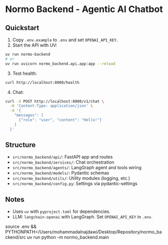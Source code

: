 # Normo Backend - Agentic AI Chatbot

## Quickstart

1. Copy `.env.example` to `.env` and set `OPENAI_API_KEY`.
2. Start the API with UV:

```bash
uv run normo-backend
# or
uv run uvicorn normo_backend.api.app:app --reload
```

3. Test health:

```bash
curl http://localhost:8000/health
```

4. Chat:

```bash
curl -X POST http://localhost:8000/v1/chat \
  -H 'Content-Type: application/json' \
  -d '{
    "messages": [
      {"role": "user", "content": "Hello!"}
    ]
  }'
```

## Structure

- `src/normo_backend/api/`: FastAPI app and routes
- `src/normo_backend/services/`: Chat orchestration
- `src/normo_backend/agents/`: LangGraph agent and tools wiring
- `src/normo_backend/models/`: Pydantic schemas
- `src/normo_backend/utils/`: Utility modules (logging, etc.)
- `src/normo_backend/config.py`: Settings via pydantic-settings

## Notes

- Uses `uv` with `pyproject.toml` for dependencies.
- LLM: `langchain-openai` with LangGraph. Set `OPENAI_API_KEY` in `.env`.


source .env && PYTHONPATH=/Users/mohammadalnajdawi/Desktop/Repository/normo_backend/src uv run python -m normo_backend.main